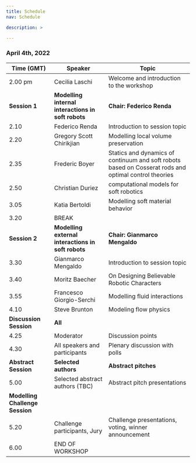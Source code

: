 ```yaml
---
title: Schedule
nav: Schedule

description: >

---
```


### April 4th, 2022

Time (GMT) | Speaker | Topic
------- | ----------------------------------- | ----------------------------------------------- 
2.00 pm | Cecilia Laschi                      | Welcome and introduction to the workshop
**Session 1** | **Modelling internal interactions in soft robots** | **Chair: Federico Renda**
2.10    | Federico Renda                      | Introduction to session topic
2.20    | Gregory Scott Chirikjian            | Modelling local volume preservation
2.35    | Frederic Boyer                      | Statics and dynamics of continuum and soft robots based on Cosserat rods and optimal control theories
2.50    | Christian Duriez                    | computational models for soft robotics
3.05    | Katia Bertoldi                      | Modelling soft material behavior
3.20    | BREAK
**Session 2** | **Modelling external interactions in soft robots** | **Chair: Gianmarco Mengaldo**
3.30    | Gianmarco Mengaldo                  | Introduction to session topic
3.40    | Moritz Baecher                      | On Designing Believable Robotic Characters
3.55    | Francesco Giorgio-Serchi            | Modelling fluid interactions
4.10    | Steve Brunton                       | Modeling flow physics
**Discussion Session** | **All** | 
4.25    | Moderator                           | Discussion points 
4.30    | All speakers and participants       | Plenary discussion with polls
**Abstract Session** | **Selected authors**   | **Abstract pitches**
5.00    | Selected abstract authors (TBC)     | Abstract pitch presentations
**Modelling Challenge Session** | | 
5.20    | Challenge participants, Jury        | Challenge presentations, voting, winner announcement | 
6.00    | END OF WORKSHOP | 
